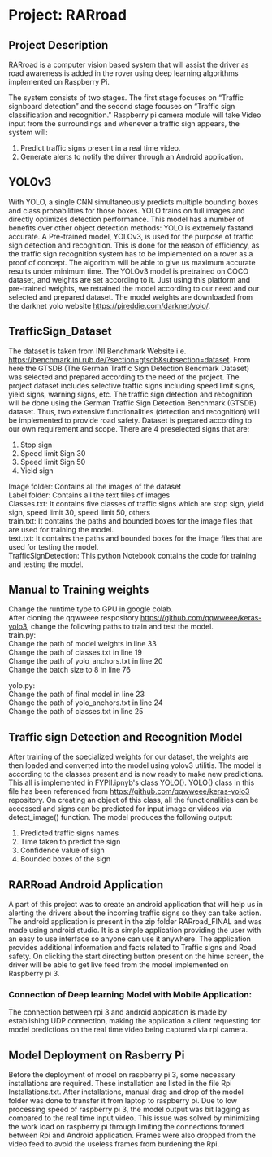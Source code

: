 # Project: RARroad

## Project Description
RARroad is a computer vision based system that will assist the driver as road awareness is added in the rover using deep learning algorithms implemented on Raspberry Pi.

The system consists of two stages. The first stage focuses on “Traffic signboard detection” and the second stage focuses on “Traffic sign classification and recognition." Raspberry pi camera module will take Video input from the surroundings and whenever a traffic sign appears, the system will:
1) Predict traffic signs present in a real time video.
2) Generate alerts to notify the driver through an Android application.



## YOLOv3
With YOLO, a single CNN simultaneously predicts multiple bounding boxes and class probabilities for those boxes. YOLO trains on full images and directly optimizes detection performance. This model has a number of benefits over other object detection methods: YOLO is extremely fastand accurate.
A Pre-trained model, YOLOv3, is used for the purpose of traffic sign detection and recognition. This is done for the reason of efficiency, as the traffic sign recognition system has to be implemented on a rover as a proof of concept. The algorithm will be able to give us maximum accurate results under minimum time. The YOLOv3 model is pretrained on COCO dataset, and weights are set according to it. Just using this platform and pre-trained weights, we retrained the model according to our need and our selected and prepared dataset. The model weights are downloaded from the darknet yolo website https://pjreddie.com/darknet/yolo/. 

## TrafficSign_Dataset
The dataset is taken from INI Benchmark Website i.e. https://benchmark.ini.rub.de/?section=gtsdb&subsection=dataset. From here the GTSDB (The German Traffic Sign Detection Bencmark Dataset) was selected and prepared according to the need of the project.
The project dataset includes selective traffic signs including speed limit signs, yield signs, warning signs, etc. The traffic sign detection and recognition will be done using the German Traffic Sign Detection Benchmark (GTSDB) dataset. Thus, two extensive functionalities (detection and recognition) will be implemented to provide road safety.
Dataset is prepared according to our own requirement and scope. There are 4 preselected signs that are:
1. Stop sign
2. Speed limit Sign 30
3. Speed limit Sign 50
4. Yield sign

Image folder: Contains all the images of the dataset  
Label folder: Contains all the text files of images    
Classes.txt: It contains five classes of traffic signs which are stop sign, yield sign, speed limit 30, speed limit 50, others  
train.txt: It contains the paths and bounded boxes for the image files that are used for training the model.  
text.txt: It contains the paths and bounded boxes for the image files that are used for testing the model.  
TrafficSignDetection: This python Notebook contains the code for training and testing the model.  

## Manual to Training weights
Change the runtime type to GPU in google colab.  
After cloning the qqwweee respository https://github.com/qqwweee/keras-yolo3, change the following paths to train and test the model.  
train.py:  
Change the path of model weights in line 33  
Change the path of classes.txt in line 19  
Change the path of yolo_anchors.txt in line 20  
Change the batch size to 8 in line 76  

yolo.py:  
Change the path of final model in line 23  
Change the path of yolo_anchors.txt in line 24  
Change the path of classes.txt in line 25 

## Traffic sign Detection and Recognition Model
After training of the specialized weights for our dataset, the weights are then loaded and converted into the model using yolov3 utilitis. The model is according to the classes present and is now ready to make new predictions. This all is implemented in FYPII.ipnyb's class YOLO(). YOLO() class in this file has been referenced from https://github.com/qqwweee/keras-yolo3 repository. On creating an object of this class, all the functionalities can be accessed and signs can be predicted for input image or videos via detect_image() function. 
The model produces the following output:
1. Predicted traffic signs names
2. Time taken to predict the sign
3. Confidence value of sign
4. Bounded boxes of the sign

## RARRoad Android Application
A part of this project was to create an android application that will help us in alerting the drivers about the incoming traffic signs so they can take action. The android application is present in the zip folder RARroad_FINAL and was made using android studio. It is a simple application providing the user with an easy to use interface so anyone can use it anywhere. The application provides additional information and facts related to Traffic signs and Road safety. On clicking the start directing button present on the hime screen, the driver will be able to get live feed from the model implemented on Raspberry pi 3. 
### Connection of Deep learning Model with Mobile Application:            
   The connection between rpi 3 and android appication is made by establishing UDP connection, making the application a client requesting for model predictions on the real time video being captured via rpi camera.

## Model Deployment on Rasberry Pi
Before the deployment of model on raspberry pi 3, some necessary installations are required. These installation are listed in the file Rpi Installations.txt. After installations, manual drag and drop of the model folder was done to transfer it from laptop to raspberry pi. Due to low processing speed of raspberry pi 3, the model output was bit lagging as compared to the real time input video. This issue was solved by minimizing the work load on raspberry pi through limiting the connections formed between Rpi and Android application. Frames were also dropped from the video feed to avoid the useless frames from burdening the Rpi. 

